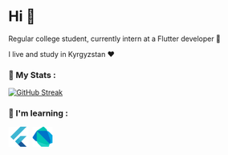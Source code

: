 <h1>
  Hi 👋
</h1>

Regular college student, currently intern at a Flutter developer 📖

I live and study in Kyrgyzstan ❤️

### 🔹 My Stats :

[![GitHub Streak](http://github-readme-streak-stats.herokuapp.com?user=Aiba&theme=ads-juicy-fresh&hide_border=true&border_radius=4.6)](https://git.io/streak-stats)

### 🔹 I'm learning :
<div>
  <img src="https://github.com/devicons/devicon/blob/master/icons/flutter/flutter-original.svg" title="Flutter" alt="Flutter" width="40" height="40"/>&nbsp;
   <img src="https://github.com/devicons/devicon/blob/master/icons/dart/dart-original.svg" title="Dart" alt="Dart" width="40" height="40"/>&nbsp;
</div>
